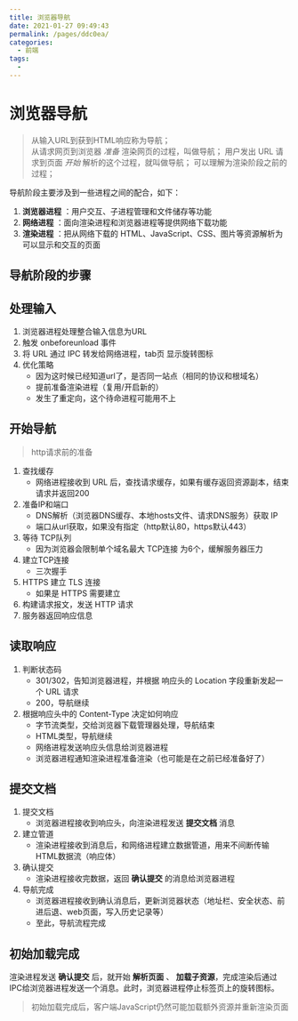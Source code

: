 ```yaml
---
title: 浏览器导航
date: 2021-01-27 09:49:43
permalink: /pages/ddc0ea/
categories:
  - 前端
tags:
  - 
---
```

# 浏览器导航
> 从输入URL到获到HTML响应称为导航；  
> 从请求网页到浏览器 *准备* 渲染网页的过程，叫做导航；
> 用户发出 URL 请求到页面 *开始* 解析的这个过程，就叫做导航；
> 可以理解为渲染阶段之前的过程；

导航阶段主要涉及到一些进程之间的配合，如下：
1. **浏览器进程** ：用户交互、子进程管理和文件储存等功能
2. **网络进程** ：面向渲染进程和浏览器进程等提供网络下载功能
3. **渲染进程** ：把从网络下载的 HTML、JavaScript、CSS、图片等资源解析为可以显示和交互的页面

## 导航阶段的步骤

## 处理输入
1. 浏览器进程处理整合输入信息为URL
2. 触发 onbeforeunload 事件
3. 将 URL 通过 IPC 转发给网络进程，tab页 显示旋转图标
4. 优化策略
   + 因为这时候已经知道url了，是否同一站点（相同的协议和根域名）
   + 提前准备渲染进程（复用/开启新的）
   + 发生了重定向，这个待命进程可能用不上

## 开始导航
> http请求前的准备
1. 查找缓存
   + 网络进程接收到 URL 后，查找请求缓存，如果有缓存返回资源副本，结束请求并返回200
2. 准备IP和端口
   + DNS解析（浏览器DNS缓存、本地hosts文件、请求DNS服务）获取 IP
   + 端口从url获取，如果没有指定（http默认80，https默认443）
3. 等待 TCP队列
   + 因为浏览器会限制单个域名最大 TCP连接 为6个，缓解服务器压力
4. 建立TCP连接
   + 三次握手
5. HTTPS 建立 TLS 连接
   + 如果是 HTTPS 需要建立
6. 构建请求报文，发送 HTTP 请求
7. 服务器返回响应信息

## 读取响应
1. 判断状态码
   + 301/302，告知浏览器进程，并根据 响应头的 Location 字段重新发起一个 URL 请求
   + 200，导航继续
2. 根据响应头中的 Content-Type 决定如何响应
   + 字节流类型，交给浏览器下载管理器处理，导航结束
   + HTML类型，导航继续
   + 网络进程发送响应头信息给浏览器进程
   + 浏览器进程通知渲染进程准备渲染（也可能是在之前已经准备好了）

## 提交文档
1. 提交文档
   + 浏览器进程接收到响应头，向渲染进程发送 **提交文档** 消息
2. 建立管道
   + 渲染进程接收到消息后，和网络进程建立数据管道，用来不间断传输HTML数据流（响应体）
3. 确认提交
   + 渲染进程接收完数据，返回 **确认提交** 的消息给浏览器进程
4. 导航完成
   + 浏览器进程接收到确认消息后，更新浏览器状态（地址栏、安全状态、前进后退、web页面，写入历史记录等）
   + 至此，导航流程完成

## 初始加载完成
渲染进程发送 **确认提交** 后，就开始 **解析页面** 、 **加载子资源**，完成渲染后通过IPC给浏览器进程发送一个消息。此时，浏览器进程停止标签页上的旋转图标。
> 初始加载完成后，客户端JavaScript仍然可能加载额外资源并重新渲染页面

